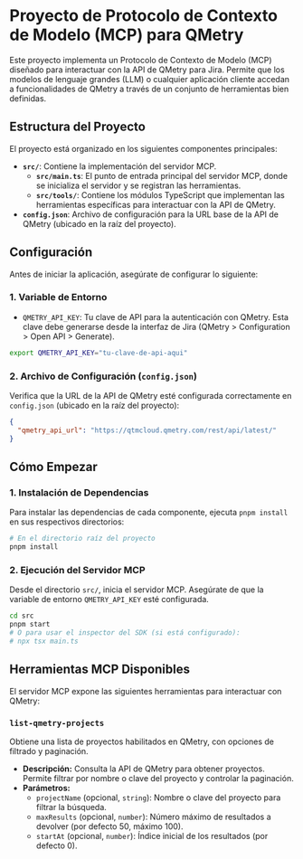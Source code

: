 # Proyecto de Protocolo de Contexto de Modelo (MCP) para QMetry

Este proyecto implementa un Protocolo de Contexto de Modelo (MCP) diseñado para interactuar con la API de QMetry para Jira. Permite que los modelos de lenguaje grandes (LLM) o cualquier aplicación cliente accedan a funcionalidades de QMetry a través de un conjunto de herramientas bien definidas.

## Estructura del Proyecto

El proyecto está organizado en los siguientes componentes principales:

*   **`src/`**: Contiene la implementación del servidor MCP.
    *   **`src/main.ts`**: El punto de entrada principal del servidor MCP, donde se inicializa el servidor y se registran las herramientas.
    *   **`src/tools/`**: Contiene los módulos TypeScript que implementan las herramientas específicas para interactuar con la API de QMetry.
*   **`config.json`**: Archivo de configuración para la URL base de la API de QMetry (ubicado en la raíz del proyecto).

## Configuración

Antes de iniciar la aplicación, asegúrate de configurar lo siguiente:

### 1. Variable de Entorno

*   `QMETRY_API_KEY`: Tu clave de API para la autenticación con QMetry. Esta clave debe generarse desde la interfaz de Jira (QMetry > Configuration > Open API > Generate).

```bash
export QMETRY_API_KEY="tu-clave-de-api-aqui"
```

### 2. Archivo de Configuración (`config.json`)

Verifica que la URL de la API de QMetry esté configurada correctamente en `config.json` (ubicado en la raíz del proyecto):

```json
{
  "qmetry_api_url": "https://qtmcloud.qmetry.com/rest/api/latest/"
}
```

## Cómo Empezar

### 1. Instalación de Dependencias

Para instalar las dependencias de cada componente, ejecuta `pnpm install` en sus respectivos directorios:

```bash
# En el directorio raíz del proyecto
pnpm install
```

### 2. Ejecución del Servidor MCP

Desde el directorio `src/`, inicia el servidor MCP. Asegúrate de que la variable de entorno `QMETRY_API_KEY` esté configurada.

```bash
cd src
pnpm start
# O para usar el inspector del SDK (si está configurado):
# npx tsx main.ts
```

## Herramientas MCP Disponibles

El servidor MCP expone las siguientes herramientas para interactuar con QMetry:

### `list-qmetry-projects`

Obtiene una lista de proyectos habilitados en QMetry, con opciones de filtrado y paginación.

*   **Descripción:** Consulta la API de QMetry para obtener proyectos. Permite filtrar por nombre o clave del proyecto y controlar la paginación.
*   **Parámetros:**
    *   `projectName` (opcional, `string`): Nombre o clave del proyecto para filtrar la búsqueda.
    *   `maxResults` (opcional, `number`): Número máximo de resultados a devolver (por defecto 50, máximo 100).
    *   `startAt` (opcional, `number`): Índice inicial de los resultados (por defecto 0).

